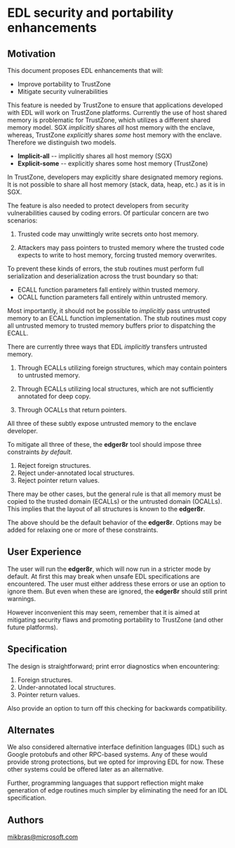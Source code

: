 EDL security and portability enhancements
=========================================

Motivation
----------

This document proposes EDL enhancements that will:

- Improve portability to TrustZone
- Mitigate security vulnerabilities

This feature is needed by TrustZone to ensure that applications developed with
EDL will work on TrustZone platforms. Currently the use of host shared memory
is problematic for TrustZone, which utilizes a different shared memory model.
SGX *implicitly* shares *all* host memory with the enclave, whereas, TrustZone
*explicitly* shares *some* host memory with the enclave. Therefore we
distinguish two models.

- **Implicit-all** -- implicitly shares all host memory (SGX)
- **Explicit-some** -- explicitly shares some host memory (TrustZone)

In TrustZone, developers may explicitly share designated memory regions. It
is not possible to share all host memory (stack, data, heap, etc.) as it is
in SGX.

The feature is also needed to protect developers from security vulnerabilities
caused by coding errors. Of particular concern are two scenarios:

1. Trusted code may unwittingly write secrets onto host memory.

2. Attackers may pass pointers to trusted memory where the trusted
   code expects to write to host memory, forcing trusted memory overwrites.

To prevent these kinds of errors, the stub routines must perform full
serialization and deserialization across the trust boundary so that:

- ECALL function parameters fall entirely within trusted memory.
- OCALL function parameters fall entirely within untrusted memory.

Most importantly, it should not be possible to *implicitly* pass untrusted
memory to an ECALL function implementation. The stub routines must copy
all untrusted memory to trusted memory buffers prior to dispatching the
ECALL.

There are currently three ways that EDL *implicitly* transfers untrusted memory.

1. Through ECALLs utilizing foreign structures, which may contain pointers to
   untrusted memory.

2. Through ECALLs utilizing local structures, which are not sufficiently
   annotated for deep copy.

3. Through OCALLs that return pointers.

All three of these subtly expose untrusted memory to the enclave developer.

To mitigate all three of these, the **edger8r** tool should impose three
constraints *by default*.

1. Reject foreign structures.
2. Reject under-annotated local structures.
3. Reject pointer return values.

There may be other cases, but the general rule is that all memory must be
copied to the trusted domain (ECALLs) or the untrusted domain (OCALLs). This
implies that the layout of all structures is known to the **edger8r**.

The above should be the default behavior of the **edger8r**. Options may be
added for relaxing one or more of these constraints.

User Experience
---------------

The user will run the **edger8r**, which will now run in a stricter mode by
default. At first this may break when unsafe EDL specifications are
encountered. The user must either address these errors or use an option to
ignore them. But even when these are ignored, the **edger8r** should still
print warnings.

However inconvenient this may seem, remember that it is aimed at mitigating
security flaws and promoting portability to TrustZone (and other future
platforms).

Specification
-------------

The design is straightforward; print error diagnostics when encountering:

1. Foreign structures.
2. Under-annotated local structures.
3. Pointer return values.

Also provide an option to turn off this checking for backwards compatibility.

Alternates
----------

We also considered alternative interface definition languages (IDL) such as
Google protobufs and other RPC-based systems. Any of these would provide
strong protections, but we opted for improving EDL for now. These other systems
could be offered later as an alternative.

Further, programming languages that support reflection might make generation
of edge routines much simpler by eliminating the need for an IDL specification.

Authors
-------

mikbras@microsoft.com
